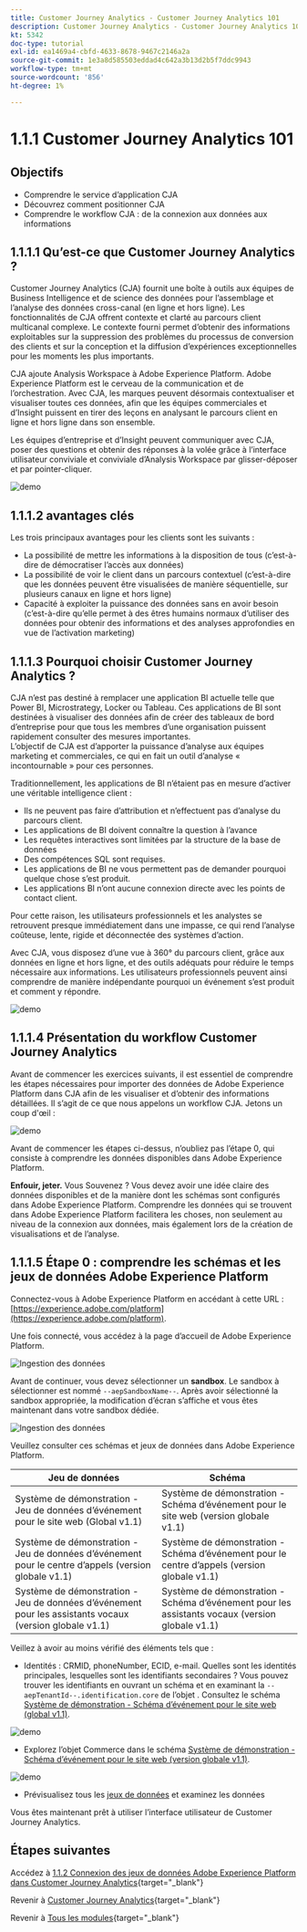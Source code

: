 ```yaml
---
title: Customer Journey Analytics - Customer Journey Analytics 101
description: Customer Journey Analytics - Customer Journey Analytics 101
kt: 5342
doc-type: tutorial
exl-id: ea1469a4-cbfd-4633-8678-9467c2146a2a
source-git-commit: 1e3a8d585503eddad4c642a3b13d2b5f7ddc9943
workflow-type: tm+mt
source-wordcount: '856'
ht-degree: 1%

---
```


# 1.1.1 Customer Journey Analytics 101

## Objectifs

- Comprendre le service d’application CJA
- Découvrez comment positionner CJA
- Comprendre le workflow CJA : de la connexion aux données aux informations

## 1.1.1.1 Qu’est-ce que Customer Journey Analytics ?

Customer Journey Analytics (CJA) fournit une boîte à outils aux équipes de Business Intelligence et de science des données pour l’assemblage et l’analyse des données cross-canal (en ligne et hors ligne). Les fonctionnalités de CJA offrent contexte et clarté au parcours client multicanal complexe. Le contexte fourni permet d’obtenir des informations exploitables sur la suppression des problèmes du processus de conversion des clients et sur la conception et la diffusion d’expériences exceptionnelles pour les moments les plus importants.

CJA ajoute Analysis Workspace à Adobe Experience Platform. Adobe Experience Platform est le cerveau de la communication et de l’orchestration. Avec CJA, les marques peuvent désormais contextualiser et visualiser toutes ces données, afin que les équipes commerciales et d’Insight puissent en tirer des leçons en analysant le parcours client en ligne et hors ligne dans son ensemble.

Les équipes d’entreprise et d’Insight peuvent communiquer avec CJA, poser des questions et obtenir des réponses à la volée grâce à l’interface utilisateur conviviale et conviviale d’Analysis Workspace par glisser-déposer et par pointer-cliquer.

![demo](./images/cja-adv-analysis1.png)

## 1.1.1.2 avantages clés

Les trois principaux avantages pour les clients sont les suivants :

- La possibilité de mettre les informations à la disposition de tous (c’est-à-dire de démocratiser l’accès aux données)
- La possibilité de voir le client dans un parcours contextuel (c’est-à-dire que les données peuvent être visualisées de manière séquentielle, sur plusieurs canaux en ligne et hors ligne)
- Capacité à exploiter la puissance des données sans en avoir besoin (c’est-à-dire qu’elle permet à des êtres humains normaux d’utiliser des données pour obtenir des informations et des analyses approfondies en vue de l’activation marketing)

## 1.1.1.3 Pourquoi choisir Customer Journey Analytics ?

CJA n’est pas destiné à remplacer une application BI actuelle telle que Power BI, Microstrategy, Locker ou Tableau. Ces applications de BI sont destinées à visualiser des données afin de créer des tableaux de bord d’entreprise pour que tous les membres d’une organisation puissent rapidement consulter des mesures importantes.\
L’objectif de CJA est d’apporter la puissance d’analyse aux équipes marketing et commerciales, ce qui en fait un outil d’analyse « incontournable » pour ces personnes.

Traditionnellement, les applications de BI n’étaient pas en mesure d’activer une véritable intelligence client :

- Ils ne peuvent pas faire d’attribution et n’effectuent pas d’analyse du parcours client.
- Les applications de BI doivent connaître la question à l’avance
- Les requêtes interactives sont limitées par la structure de la base de données
- Des compétences SQL sont requises.
- Les applications de BI ne vous permettent pas de demander pourquoi quelque chose s’est produit.
- Les applications BI n’ont aucune connexion directe avec les points de contact client.

Pour cette raison, les utilisateurs professionnels et les analystes se retrouvent presque immédiatement dans une impasse, ce qui rend l’analyse coûteuse, lente, rigide et déconnectée des systèmes d’action.

Avec CJA, vous disposez d’une vue à 360° du parcours client, grâce aux données en ligne et hors ligne, et des outils adéquats pour réduire le temps nécessaire aux informations. Les utilisateurs professionnels peuvent ainsi comprendre de manière indépendante pourquoi un événement s’est produit et comment y répondre.

![demo](./images/cja-use-case.png)

## 1.1.1.4 Présentation du workflow Customer Journey Analytics

Avant de commencer les exercices suivants, il est essentiel de comprendre les étapes nécessaires pour importer des données de Adobe Experience Platform dans CJA afin de les visualiser et d’obtenir des informations détaillées. Il s’agit de ce que nous appelons un workflow CJA. Jetons un coup d&#39;œil :

![demo](./images/cja-work-flow.jpg)

Avant de commencer les étapes ci-dessus, n’oubliez pas l’étape 0, qui consiste à comprendre les données disponibles dans Adobe Experience Platform.

**Enfouir, jeter.** Vous Souvenez ? Vous devez avoir une idée claire des données disponibles et de la manière dont les schémas sont configurés dans Adobe Experience Platform. Comprendre les données qui se trouvent dans Adobe Experience Platform facilitera les choses, non seulement au niveau de la connexion aux données, mais également lors de la création de visualisations et de l’analyse.

## 1.1.1.5 Étape 0 : comprendre les schémas et les jeux de données Adobe Experience Platform

Connectez-vous à Adobe Experience Platform en accédant à cette URL : [https://experience.adobe.com/platform](https://experience.adobe.com/platform).

Une fois connecté, vous accédez à la page d’accueil de Adobe Experience Platform.

![Ingestion des données](./../../../../modules/delivery-activation/datacollection/dc1.2/images/home.png)

Avant de continuer, vous devez sélectionner un **sandbox**. Le sandbox à sélectionner est nommé ``--aepSandboxName--``. Après avoir sélectionné la sandbox appropriée, la modification d’écran s’affiche et vous êtes maintenant dans votre sandbox dédiée.

![Ingestion des données](./../../../../modules/delivery-activation/datacollection/dc1.2/images/sb1.png)

Veuillez consulter ces schémas et jeux de données dans Adobe Experience Platform.

| Jeu de données | Schéma |
| ----------------- |-------------| 
| Système de démonstration - Jeu de données d’événement pour le site web (Global v1.1) | Système de démonstration - Schéma d’événement pour le site web (version globale v1.1) |
| Système de démonstration - Jeu de données d’événement pour le centre d’appels (version globale v1.1) | Système de démonstration - Schéma d’événement pour le centre d’appels (version globale v1.1) |
| Système de démonstration - Jeu de données d’événement pour les assistants vocaux (version globale v1.1) | Système de démonstration - Schéma d’événement pour les assistants vocaux (version globale v1.1) |

Veillez à avoir au moins vérifié des éléments tels que :

- Identités : CRMID, phoneNumber, ECID, e-mail. Quelles sont les identités principales, lesquelles sont les identifiants secondaires ?
Vous pouvez trouver les identifiants en ouvrant un schéma et en examinant la `--aepTenantId--.identification.core` de l’objet . Consultez le schéma [Système de démonstration - Schéma d’événement pour le site web (global v1.1)](https://experience.adobe.com/platform/schema).

![demo](./images/identity.png)

- Explorez l’objet Commerce dans le schéma [Système de démonstration - Schéma d’événement pour le site web (version globale v1.1)](https://experience.adobe.com/platform/schema).

![demo](./images/commerce.png)

- Prévisualisez tous les [jeux de données](https://experience.adobe.com/platform/dataset/browse?limit=50&page=1&sortDescending=1&sortField=created) et examinez les données

Vous êtes maintenant prêt à utiliser l’interface utilisateur de Customer Journey Analytics.

## Étapes suivantes

Accédez à [1.1.2 Connexion des jeux de données Adobe Experience Platform dans Customer Journey Analytics](./ex2.md){target="_blank"}

Revenir à [Customer Journey Analytics](./customer-journey-analytics-build-a-dashboard.md){target="_blank"}

Revenir à [Tous les modules](./../../../../overview.md){target="_blank"}
